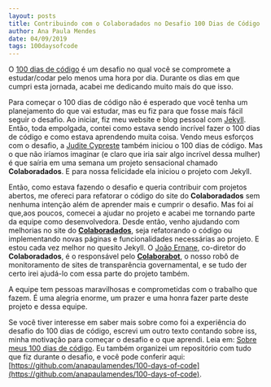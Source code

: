 ```yaml
---
layout: posts
title: Contribuindo com o Colaboradados no Desafio 100 Dias de Código
author: Ana Paula Mendes
date: 04/09/2019
tags: 100daysofcode
---
```


O [100 dias de código](https://www.100daysofcode.com/) é um desafio no qual você se compromete a estudar/codar pelo menos uma hora por dia. Durante os dias em que cumpri esta jornada, acabei me dedicando muito mais do que isso.

Para começar o 100 dias de código não é esperado que você tenha um planejamento do que vai estudar, mas eu fiz para que fosse mais fácil seguir o desafio. Ao iniciar, fiz meu website e blog pessoal com [Jekyll](https://jekyllrb.com/). Então, toda empolgada, contei como estava sendo incrível fazer o 100 dias de código e como estava aprendendo muita coisa. Vendo meus esforços com o desafio, a [Judite Cypreste](https://twitter.com/juditecypreste) também iniciou o 100 dias de código. Mas o que não iríamos imaginar (e claro que iria sair algo incrível dessa mulher) é que saíria em uma semana um projeto sensacional chamado **Colaboradados**. E para nossa felicidade ela iniciou o projeto com Jekyll.

Então, como estava fazendo o desafio e queria contribuir com projetos abertos, me ofereci para refatorar o código do site do **Colaboradados** sem nenhuma intenção além de aprender mais e cumprir o desafio. Mas foi aí que,aos poucos, comecei a ajudar no projeto e acabei me tornando parte da equipe como desenvolvedora. Desde então, venho ajudando com melhorias no site do [**Colaboradados**](https://twitter.com/colaboradado), seja refatorando o código ou implementando novas páginas e funcionalidades necessárias ao projeto. E estou cada vez melhor no quesito Jekyll. O [João Ernane](https://twitter.com/ChofenAdulto), co-diretor do **Colaboradados**, é o responsável pelo [**Colaborabot**](https://twitter.com/colabora_bot), o nosso robô de monitoramento de sites de transparência governamental, e se tudo der certo irei ajudá-lo com essa parte do projeto também.

A equipe tem pessoas maravilhosas e comprometidas com o trabalho que fazem. É uma alegria enorme, um prazer e uma honra fazer parte deste projeto e dessa equipe.

Se você tiver interesse em saber mais sobre como foi a experiência do desafio do 100 dias de código, escrevi um outro texto contando sobre iss, minha motivação para começar o desafio e o que aprendi. Leia em: [Sobre meus 100 dias de código](https://anapaulamendes.github.io/desafio-100-dias-de-codigo/). Eu também organizei um repositório com tudo que fiz durante o desafio, e você pode conferir aqui: [https://github.com/anapaulamendes/100-days-of-code](https://github.com/anapaulamendes/100-days-of-code).

